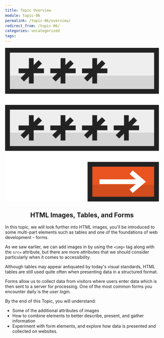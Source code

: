```yaml
---
title: Topic Overview
module: topic-06
permalink: /topic-06/overview/
redirect_from: /topic-06/
categories: uncategorized
tags:
---
```


<div class="section-title">
  <img src="../img/assignment-06.svg" alt="" title="Assignment 6: Forms" />
  <h2 style="text-align: center;">HTML Images, Tables, and Forms
</div>


In this topic, we will look further into HTML images, you'll be introduced to some multi-part elements such as tables and one of the foundations of web development - forms.

As we saw earlier, we can add images in by using the `<img>` tag along with the `src=` attribute, but there are more attributes that we should consider particularly when it comes to accessibility.

Although tables may appear antiquated by today's visual standards, HTML tables are still used quite often when presenting data in a structured format. 

Forms allow us to collect data from visitors where users enter data which is then sent to a server for processing. One of the most common forms you encounter daily is the _user login_.


By the end of this Topic, you will understand:
<ul class="pros-and-cons">
<li class="icon-pro">Some of the additional attributes of images</li>
  <li class="icon-pro">How to combine elements to better describe, present, and gather information</li>
  <li class="icon-pro">Experiment with form elements, and explore how data is presented and collected on websites.</li>
</ul>
